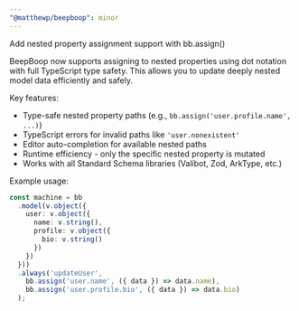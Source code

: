 ```yaml
---
"@matthewp/beepboop": minor
---
```


Add nested property assignment support with bb.assign()

BeepBoop now supports assigning to nested properties using dot notation with full TypeScript type safety. This allows you to update deeply nested model data efficiently and safely.

Key features:
- Type-safe nested property paths (e.g., `bb.assign('user.profile.name', ...)`)
- TypeScript errors for invalid paths like `'user.nonexistent'`
- Editor auto-completion for available nested paths
- Runtime efficiency - only the specific nested property is mutated
- Works with all Standard Schema libraries (Valibot, Zod, ArkType, etc.)

Example usage:
```typescript
const machine = bb
  .model(v.object({
    user: v.object({
      name: v.string(),
      profile: v.object({
        bio: v.string()
      })
    })
  }))
  .always('updateUser',
    bb.assign('user.name', ({ data }) => data.name),
    bb.assign('user.profile.bio', ({ data }) => data.bio)
  );
```